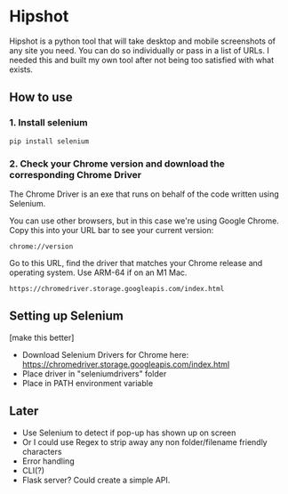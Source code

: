 # Hipshot
Hipshot is a python tool that will take desktop and mobile screenshots of any site you need. You can do so individually or pass in a list of URLs. I needed this and built my own tool after not being too satisfied with what exists. 

## How to use 

### 1. Install selenium
```
pip install selenium
```

### 2. Check your Chrome version and download the corresponding Chrome Driver
The Chrome Driver is an exe that runs on behalf of the code written using Selenium.

You can use other browsers, but in this case we're using Google Chrome. Copy this into your URL bar to see your current version:
```
chrome://version
```
Go to this URL, find the driver that matches your Chrome release and operating system. Use ARM-64 if on an M1 Mac. 
```
https://chromedriver.storage.googleapis.com/index.html
```

## Setting up Selenium
[make this better]
* Download Selenium Drivers for Chrome here: https://chromedriver.storage.googleapis.com/index.html
* Place driver in "seleniumdrivers" folder
* Place in PATH environment variable 

## Later
* Use Selenium to detect if pop-up has shown up on screen
* Or I could use Regex to strip away any non folder/filename friendly characters 
* Error handling
* CLI(?)
* Flask server? Could create a simple API. 